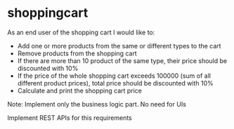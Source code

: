 # shoppingcart

As an end user of the shopping cart I would like to:
 * Add one or more products from the same or different types to the cart
 * Remove products from the shopping cart
 * If there are more than 10 product of the same type, their price should be discounted with 10%
 * If the price of the whole shopping cart exceeds 100000 (sum of all different product prices), total price should be discounted with 10%
 * Calculate and print the shopping cart price

Note: Implement only the business logic part. No need for UIs

Implement REST APIs for this requirements
